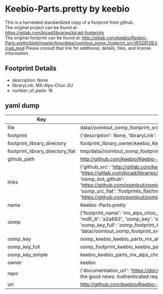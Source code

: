 # Keebio-Parts.pretty by keebio  
This is a harvested standardized copy of a footprint from github.  
The original project can be found at:  
https://gitlab.com/kicad/libraries/kicad-footprints  
The original footprint can be found at:
http://gitlab.com/keebio/Keebio-Parts.pretty/blob/master/tmp/data//oomlout_oomp_footprint_src/WS2812B.kicad_mod
Please consult that link for additional, details, files, and license information.  
## Footprint Details
* description: None  
* libraryLink: MX-Alps-Choc-2U  
* number_of_pads: 18  
## yaml dump  
| Key | Value |  
| --- | --- |  
| file | data//oomlout_oomp_footprint_src/Keebio-Parts.pretty/MX-Alps-Choc-2U.kicad_mod |  
| footprint | {'description': None, 'libraryLink': 'MX-Alps-Choc-2U', 'number_of_pads': 18} |  
| footprint_library_directory | footprint_library_owner/keebio_Keebio-Parts.pretty |  
| footprint_library_directory_flat | tmp/data//oomlout_oomp_footprint_src/footprints_flat/keebio_keebio_parts_mx_alps_choc_2u/working |  
| github_path | http://github.com/keebio/Keebio-Parts.pretty/blob/master/tmp/data//oomlout_oomp_footprint_src/MX-Alps-Choc-2U.kicad_mod |  
| links | {'github_src': 'http://gitlab.com/keebio/Keebio-Parts.pretty/blob/master/tmp/data//oomlout_oomp_footprint_src/WS2812B.kicad_mod', 'github_src_repo': 'https://gitlab.com/kicad/libraries/kicad-footprints', 'oomp_bot': 'tmp/data//oomlout_oomp_footprint_src/footprints/keebio_keebio_parts_mx_alps_choc_2u/working', 'oomp_bot_github': 'https://github.com/oomlout/oomlout_oomp_footprint_bot/tree/main/tmp/data//oomlout_oomp_footprint_src/footprints/keebio_keebio_parts_mx_alps_choc_2u/working', 'oomp_src_flat': 'footprints_flat/tmp/data//oomlout_oomp_footprint_src/footprints_flat/keebio_keebio_parts_mx_alps_choc_2u/working', 'oomp_src_flat_github': 'https://github.com/oomlout/oomlout_oomp_footprint_src/tree/main/tmp/data//oomlout_oomp_footprint_src/footprints_flat/keebio_keebio_parts_mx_alps_choc_2u/working'} |  
| name | Keebio-Parts.pretty |  
| oomp | {'footprint_name': 'mx_alps_choc_2u', 'library_name': 'keebio_parts', 'md5': 'a2a69243055a5663c37d4eb8f3c1fd3b', 'md5_10': 'a2a6924305', 'md5_5': 'a2a69', 'md5_6': 'a2a692', 'oomp_key': 'oomp_keebio_keebio_parts_mx_alps_choc_2u', 'oomp_key_extra': 'oomp_footprint_keebio_keebio_parts_mx_alps_choc_2u', 'oomp_key_full': 'oomp_footprint_keebio_keebio_parts_mx_alps_choc_2u_a2a692', 'oomp_key_simple': 'keebio_keebio_parts_mx_alps_choc_2u', 'original_filename': 'data//oomlout_oomp_footprint_src/Keebio-Parts.pretty/MX-Alps-Choc-2U.kicad_mod', 'owner_name': 'keebio'} |  
| oomp_key | oomp_keebio_keebio_parts_mx_alps_choc_2u |  
| oomp_key_full | oomp_footprint_keebio_keebio_parts_mx_alps_choc_2u |  
| oomp_key_simple | keebio_keebio_parts_mx_alps_choc_2u |  
| owner | keebio |  
| repo | {'documentation_url': 'https://docs.github.com/rest/overview/resources-in-the-rest-api#rate-limiting', 'message': "API rate limit exceeded for 84.66.142.224. (But here's the good news: Authenticated requests get a higher rate limit. Check out the documentation for more details.)"} |  
| url | http://github.com/keebio/Keebio-Parts.pretty |  

